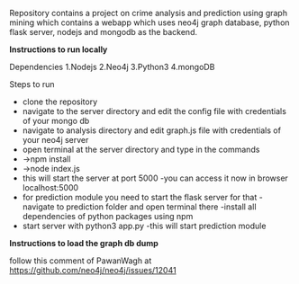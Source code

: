 Repository contains a project on crime analysis and prediction using graph mining which contains a webapp which uses neo4j graph database, python flask server, nodejs and mongodb as the backend.


**Instructions to run locally**

Dependencies
1.Nodejs
2.Neo4j
3.Python3
4.mongoDB

Steps to run 
- clone the repository
- navigate to the server directory and edit the config file with credentials of your mongo db 
- navigate to analysis directory and edit graph.js file with credentials of your neo4j server 
- open terminal at the server directory and type in the commands
 - ->npm install
 - ->node index.js
 - this will start the server at port 5000
 -you can access it now in browser localhost:5000
- for prediction module you need to start the flask server for that
 -navigate to prediction folder and open terminal there
 -install all dependencies of python packages using npm 
 - start server with python3 app.py
-this will start prediction module 




**Instructions to load the graph db dump**

follow this comment of PawanWagh at https://github.com/neo4j/neo4j/issues/12041

